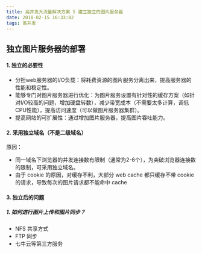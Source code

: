 ```yaml
---
title: 高并发大流量解决方案 5 建立独立的图片服务器
date: 2018-02-15 16:33:02
tags: 高并发
---
```


## 独立图片服务器的部署

#### 1. 独立的必要性

- 分担web服务器的I/O负载：将耗费资源的图片服务分离出来，提高服务器的性能和稳定性。
- 能够专门对图片服务器进行优化：为图片服务设置有针对性的缓存方案（如针对I/O较高的问题，增加硬盘转数），减少带宽成本（不需要太多计算，调低CPU性能），提高访问速度（可以做图片服务器集群）。
- 提高网站的可扩展性：通过增加图片服务器，提高图片吞吐能力。

<!-- more -->

#### 2. 采用独立域名（不是二级域名）
原因：
- 同一域名下浏览器的并发连接数有限制（通常为2-6个），为突破浏览器连接数的限制，可采用独立域名。
- 由于 cookie 的原因，对缓存不利，大部分 web cache 都只缓存不带 cookie 的请求，导致每次的图片请求都不能命中 cache

#### 3. 独立后的问题

##### 1. 如何进行图片上传和图片同步？
- NFS 共享方式
- FTP 同步
- 七牛云等第三方服务